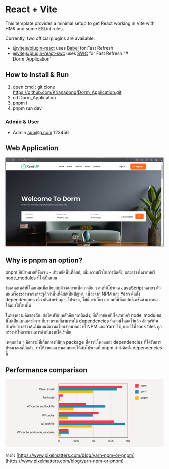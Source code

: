 # React + Vite

This template provides a minimal setup to get React working in Vite with HMR and some ESLint rules.

Currently, two official plugins are available:

- [@vitejs/plugin-react](https://github.com/vitejs/vite-plugin-react/blob/main/packages/plugin-react/README.md) uses [Babel](https://babeljs.io/) for Fast Refresh
- [@vitejs/plugin-react-swc](https://github.com/vitejs/vite-plugin-react-swc) uses [SWC](https://swc.rs/) for Fast Refresh
  "# Dorm_Application"

## How to Install & Run
1. open cmd : git clone https://github.com/Krianapong/Dorm_Application.git
2. cd Dorm_Application
3. pnpm i
4. pnpm run dev

### Admin & User
- Admin
 ado@g.com
 123456


## Web Application
![Alt text](image.png)

## Why is pnpm an option?
pnpm มีเป้าหมายที่ชัดเจน - ประหยัดพื้นที่ดิสก์, เพิ่มความเร็วในการติดตั้ง, และสร้างไดเรกทอรี node_modules ที่ไม่เป็นแบน

ข้อเสนอเหล่านี้โดดเด่นเมื่อเทียบกับตัวจัดการแพ็คเกจอื่น ๆ คนที่มีโปรเจค JavaScript หลายๆ ตัวบนเครื่องของพวกเขาจะรู้สึกว่าพื้นที่ดิสก์เป็นปัญหา; เนื่องจาก NPM และ Yarn ติดตั้ง dependencies เดียวกันสำหรับทุกๆ โปรเจค, ไม่มีการเก็บรวบรวมที่นี่ที่แอปพลิเคชันสามารถนำโค้ดมาใช้ใหม่ได้

ในทางความคิดของฉัน, ข้อได้เปรียบหลักคือเวลาติดตั้ง, ที่เกี่ยวข้องกับไดเรกทอรี node_modules ที่ไม่เป็นแบนและมีการเก็บรวบรวมที่สามารถใช้ dependencies ที่ดาวน์โหลดไว้แล้ว อัลกอริทึมสำหรับการสร้างต้นไม้แบนมีความเรียบง่ายมากกว่าที่ NPM และ Yarn ใช้, และวิธีที่ lock files ถูกสร้างทำให้กระบวนการดำเนินงานได้เร็วขึ้น

เหตุผลอื่น ๆ คือการมีที่เก็บกลางที่มีทุก package ที่ดาวน์โหลดและ dependencies ที่ได้รับการประมวลผลไว้แล้ว, ทำให้ง่ายต่อการมอบหมายให้กับโปรเจคที่ pnpm กำลังติดตั้ง dependencies นี้

## Performance comparison
![Alt text](image-1.png)

อ้างอิง [https://www.pixelmatters.com/blog/yarn-npm-or-pnpm](https://www.pixelmatters.com/blog/yarn-npm-or-pnpm)